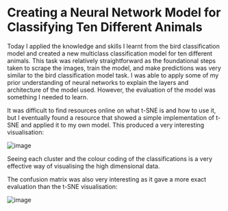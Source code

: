 # Creating a Neural Network Model for Classifying Ten Different Animals

Today I applied the knowledge and skills I learnt from the bird classification model and created a new multiclass classification model for ten different animals. This task was relatively straightforward as the foundational steps taken to scrape the images, train the model, and make predictions was very similar to the bird classification model task. I was able to apply some of my prior understanding of neural networks to explain the layers and architecture of the model used. However, the evaluation of the model was something I needed to learn.

It was difficult to find resources online on what t-SNE is and how to use it, but I eventually found a resource that showed a simple implementation of t-SNE and applied it to my own model. This produced a very interesting visualisation:

![image](https://github.com/Benjamin-Guy/Benjamin-Guy.github.io/assets/132412391/aba2c129-3ea6-4bfe-8cac-78be69093057)

Seeing each cluster and the colour coding of the classifications is a very effective way of visualising the high dimensional data.

The confusion matrix was also very interesting as it gave a more exact evaluation than the t-SNE visualisation:

![image](https://github.com/Benjamin-Guy/Benjamin-Guy.github.io/assets/132412391/9d91d62d-88f2-45a2-a3a3-8aab6a665e2d)
